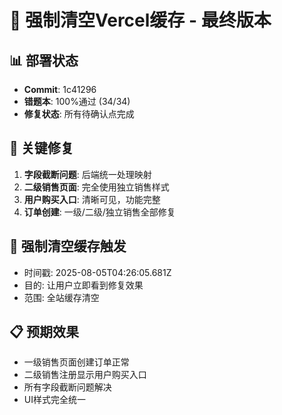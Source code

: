 # 🚀 强制清空Vercel缓存 - 最终版本

## 📊 部署状态
- **Commit**: 1c41296
- **错题本**: 100%通过 (34/34)
- **修复状态**: 所有待确认点完成

## 🎯 关键修复
1. **字段截断问题**: 后端统一处理映射
2. **二级销售页面**: 完全使用独立销售样式
3. **用户购买入口**: 清晰可见，功能完整
4. **订单创建**: 一级/二级/独立销售全部修复

## 🔧 强制清空缓存触发
- 时间戳: 2025-08-05T04:26:05.681Z
- 目的: 让用户立即看到修复效果
- 范围: 全站缓存清空

## 📋 预期效果
- 一级销售页面创建订单正常
- 二级销售注册显示用户购买入口
- 所有字段截断问题解决
- UI样式完全统一